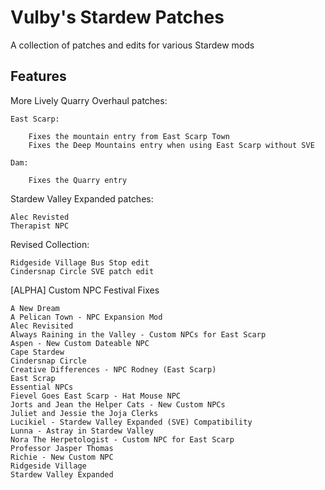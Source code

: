 
# Vulby's Stardew Patches

A collection of patches and edits for various Stardew mods 


## Features

More Lively Quarry Overhaul patches:

    East Scarp:

        Fixes the mountain entry from East Scarp Town
        Fixes the Deep Mountains entry when using East Scarp without SVE

    Dam:

        Fixes the Quarry entry 

Stardew Valley Expanded patches:

    Alec Revisted
    Therapist NPC

Revised Collection:

    Ridgeside Village Bus Stop edit
    Cindersnap Circle SVE patch edit

[ALPHA] Custom NPC Festival Fixes


    A New Dream﻿
    A Pelican Town - NPC Expansion Mod﻿
    Alec Revisited﻿
    Always Raining in the Valley - Custom NPCs for East Scarp﻿
    Aspen - New Custom Dateable NPC﻿
    Cape Stardew﻿
    Cindersnap Circle﻿
    Creative Differences - NPC Rodney (East Scarp)﻿
    East Scrap﻿
    Essential NPCs﻿
    Fievel Goes East Scarp - Hat Mouse NPC﻿
    Jorts and Jean the Helper Cats - New Custom NPCs﻿
    Juliet and Jessie the Joja Clerks﻿
    Lucikiel - Stardew Valley Expanded (SVE) Compatibility﻿
    Lunna - Astray in Stardew Valley﻿
    Nora The Herpetologist - Custom NPC for East Scarp﻿
    Professor Jasper Thomas﻿
    Richie - New Custom NPC﻿
    Ridgeside Village﻿
    Stardew Valley Expanded﻿
